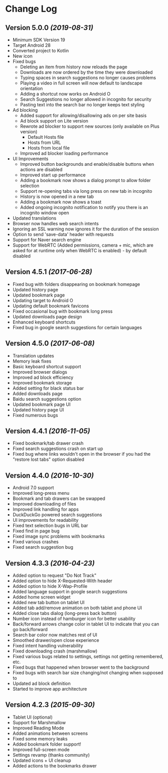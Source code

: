 Change Log
==========

Version 5.0.0 *(2019-08-31)*
----------------------------
- Minimum SDK Version 19
- Target Android 28
- Converted project to Kotlin
- New icon
- Fixed bugs
    - Deleting an item from history now reloads the page
    - Downloads are now ordered by the time they were downloaded
    - Typing spaces in search suggestions no longer causes problems
    - Playing a video in full screen will now default to landscape orientation
    - Adding a shortcut now works on Android O
    - Search Suggestions no longer allowed in incognito for security
    - Pasting text into the search bar no longer keeps text styling
- Ad blocking
    - Added support for allowing/disallowing ads on per site basis
    - Ad block support on Lite version
    - Rewrote ad blocker to support new sources (only available on Plus version)
        - Default Hosts file
        - Hosts from URL
        - Hosts from local file
    - Improved ad blocker loading performance
- UI Improvements
    - Improved button backgrounds and enable/disable buttons when actions are disabled
    - Improved start up performance
    - Adding a bookmark now shows a dialog prompt to allow folder selection
    - Support re-opening tabs via long press on new tab in incognito
    - History is now opened in a new tab
    - Adding a bookmark now shows a toast
    - Added ongoing incognito notification to notify you there is an incognito window open
- Updated translations
- Browser now handles web search intents
- Ignoring an SSL warning now ignores it for the duration of the session
- Option to send 'save-data' header with requests
- Support for Naver search engine
- Support for WebRTC (Added permissions, camera + mic, which are asked for at runtime only when WebRTC is enabled) - by default disabled

Version 4.5.1 *(2017-06-28)*
----------------------------
- Fixed bug with folders disappearing on bookmark homepage
- Updated history page
- Updated bookmark page
- Updating target to Android O
- Updating default bookmark favicons
- Fixed occasional bug with bookmark long press
- Updated downloads page design
- Enhanced keyboard shortcuts
- Fixed bug in google search suggestions for certain languages

Version 4.5.0 *(2017-06-08)*
----------------------------
- Translation updates
- Memory leak fixes
- Basic keyboard shortcut support
- Improved browser dialogs
- Improved ad block efficiency
- Improved bookmark storage
- Added setting for black status bar
- Added downloads page
- Baidu search suggestions option
- Updated bookmark page UI
- Updated history page UI
- Fixed numerous bugs

Version 4.4.1 *(2016-11-05)*
----------------------------
- Fixed bookmark/tab drawer crash
- Fixed search suggestions crash on start up
- Fixed bug where links wouldn't open in the browser if you had the "restore lost tabs" option disabled

Version 4.4.0 *(2016-10-30)*
----------------------------
- Android 7.0 support
- Improved long-press menu
- Bookmark and tab drawers can be swapped
- Improved downloading of files
- Improved link handling for apps
- DuckDuckGo powered search suggestions
- UI improvements for readability
- Fixed text selection bugs in URL bar
- Fixed find in page bug
- Fixed image sync problems with bookmarks
- Fixed various crashes
- Fixed search suggestion bug


Version 4.3.3 *(2016-04-23)*
----------------------------
- Added option to request "Do Not Track"
- Added option to hide X-Requested-With header
- Added option to hide X-Wap-Profile
- Added language support in google search suggestions
- Added home screen widget
- Added new tab button on tablet UI
- Added tab add/remove animation on both tablet and phone UI
- Added close tabs dialog (long-press back button)
- Number icon instead of hamburger icon for better usability
- Back/forward arrows change color in tablet UI to indicate that you can go back/forward
- Search bar color now matches rest of UI
- Smoothed drawer/open close experience
- Fixed intent handling vulnerability
- Fixed downloading crash (marshmallow)
- Fixed various bugs related to settings, settings not getting remembered, etc.
- Fixed bugs that happened when browser went to the background
- Fixed bugs with search bar size changing/not changing when supposed to
- Updated ad block definition
- Started to improve app architecture

Version 4.2.3 *(2015-09-30)*
----------------------------
- Tablet UI (optional)
- Support for Marshmallow
- Improved Reading Mode
- Added animations between screens
- Fixed some memory leaks
- Added bookmark folder support!
- Improved full-screen mode
- Settings revamp (thanks community)
- Updated icons + UI cleanup
- Added actions to the bookmarks drawer
